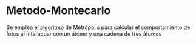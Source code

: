 # Metodo-Montecarlo
Se emplea el algoritmo de Metrópolis para calcular el comportamiento de fotos al interacuar con un átomo y una cadena de tres átomos
